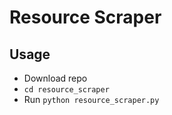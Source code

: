 # Resource Scraper

## Usage
- Download repo
- `cd resource_scraper`
- Run `python resource_scraper.py`